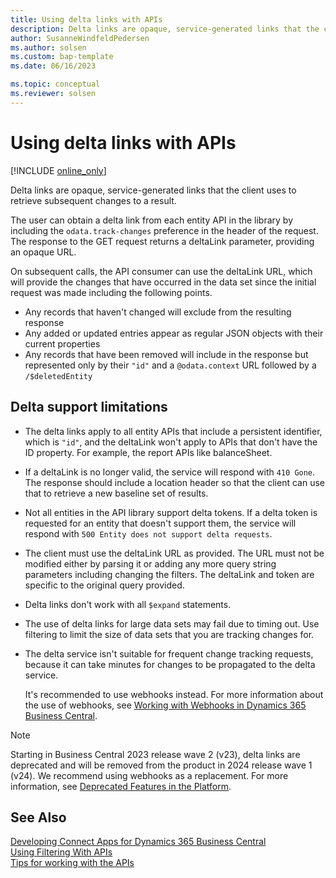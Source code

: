 ```yaml
---
title: Using delta links with APIs
description: Delta links are opaque, service-generated links that the client uses to retrieve subsequent changes to a result. 
author: SusanneWindfeldPedersen
ms.author: solsen
ms.custom: bap-template
ms.date: 06/16/2023

ms.topic: conceptual
ms.reviewer: solsen
---
```


# Using delta links with APIs

[!INCLUDE [online_only](../developer/includes/online_only.md)]


Delta links are opaque, service-generated links that the client uses to retrieve subsequent changes to a result. 

The user can obtain a delta link from each entity API in the library by including the `odata.track-changes` preference in the header of the request. The response to the GET request returns a deltaLink parameter, providing an opaque URL.

On subsequent calls, the API consumer can use the deltaLink URL, which will provide the changes that have occurred in the data set since the initial request was made including the following points.

+ Any records that haven't changed will exclude from the resulting response
+ Any added or updated entries appear as regular JSON objects with their current properties
+ Any records that have been removed will include in the response but represented only by their `"id"` and a `@odata.context` URL followed by a `/$deletedEntity`

<!--
## Example

In the following example, the specified changes have occurred since the initial API was called.

1. A customer name was changed to "Super Cloud"
2. A customer record was deleted
3. A new customer "Alpine Ski House" was created

When the API consumer calls a GET using the `@odata.deltaLink`, as shown below:  

`GET`<br>
`https://api.businesscentral.dynamics.com/v1.0/api/v1.0/companies(2d117882-81a5-489e-b956-613205b06c72)/customers?`<br>`deltaToken=ZmYwMWIzZmEtMTk4OS00MWRjLTllM2UtMWE2MWNlZjE2NzEzLDIwMTgtMDEtMjNUMTc6M`<br>`jk6NDAuNTM1MTY0NlosJTJmTVMlMmZhcGklMmZiZXRhJTJmY29tcGFuaWVzKDY3MTE1YTRmLTRkZjQtN`<br>`DQ1ZC1hNjYwLTlmNzU3MjgzZDhlYyklMmZpdGVtcywsVW5zcGVjaWZpZWQ=`

The response would return with the specified changes in the result, see the following example:  

```json
{
    "@odata.context": "https://api.businesscentral.dynamics.com/v1.0/api/v1.0/$metadata#companies(2d117882-81a5-489e-b956-613205b06c72)/customers?deltaToken=ZmYwMWIzZmEtMTk4OS00MWRjLTllM2UtMWE2MWNlZjE2NzEzLDIwMTgtMDEtMjNUMTc6Mjk6NDAuNTM1MTY0NlosJTJmTVMlMmZhcGklMmZiZXRhJTJmY29tcGFuaWVzKDY3MTE1YTRmLTRkZjQtNDQ1ZC1hNjYwLTlmNzU3MjgzZDhlYyklMmZpdGVtcywsVW5zcGVjaWZpZWQ=",
    "value": [
        {
            "@odata.etag": "W/\"JzI4O0VnQUFBQUo3QlRVQU1BQXdBREFBTUFBQUFBQUE0OzQzMDgwOyc=\"",
            "id": "6cb4e290-a784-4105-b340-32bb3527bb87",
            "number": "50000",
            "displayName": "Super Cloud",
            "email": "jesse.homer@cronuscorp.net",
            "balance": 8836.8
        },
        {
            "@odata.context": "https://api.businesscentral.dynamics.com/v1.0/api/v1.0/$metadata#companies(2d117882-81a5-489e-b956-613205b06c72)/customers/$deletedEntity",
            "id": "e6b1c1f2-0694-46c0-96ec-6283627b1251",
            "reason": "changed"
        },
        {
            "@odata.etag": "W/\"JzI4O0VnQUFBQUo3QlRRQU1BQXdBREFBTUFBQUFBQUE0OzQzMDcwOyc=\"",
            "id": "71513a39-921d-44f4-866f-e15602ea12b4",
            "number": "40000",
            "displayName": "Alpine Ski House",
            "email": "paul.cannon@cronuscorp.net",
            "balance": 4316.92
        }
    ],
     "@odata.deltaLink": "https://api.businesscentral.dynamics.com/v1.0/api/v1.0/companies(2d117882-81a5-489e-b956-613205b06c72)/customers?deltaToken=ZmYwMWIzZmEtMTk4OS00MWRjLTllM2UtMWE2MWNlZjE2NzEzLDIwMTgtMDEtMjNUMTc6Mjk6NDAuNTM1MTY0NlosJTJmTVMlMmZhcGklMmZiZXRhJTJmY29tcGFuaWVzKDY3MTE1YTRmLTRkZjQtNDQ1ZC1hNjYwLTlmNzU3MjgzZDhlYyklMmZpdGVtcywsVW5zcGVjaWZpZWQ="
}
```
-->
## Delta support limitations

- The delta links apply to all entity APIs that include a persistent identifier, which is `"id"`, and the deltaLink won't apply to APIs that don't have the ID property. For example, the report APIs like balanceSheet.
- If a deltaLink is no longer valid, the service will respond with `410 Gone`. The response should include a location header so that the client can use that to retrieve a new baseline set of results.
- Not all entities in the API library support delta tokens. If a delta token is requested for an entity that doesn't support them, the service will respond with `500 Entity does not support delta requests`.
- The client must use the deltaLink URL as provided. The URL must not be modified either by parsing it or adding any more query string parameters including changing the filters. The deltaLink and token are specific to the original query provided.
- Delta links don't work with all `$expand` statements.
- The use of delta links for large data sets may fail due to timing out. Use filtering to limit the size of data sets that you are tracking changes for.
- The delta service isn't suitable for frequent change tracking requests, because it can take minutes for changes to be propagated to the delta service.

   It's recommended to use webhooks instead. For more information about the use of webhooks, see [Working with Webhooks in Dynamics 365 Business Central](../api-reference/v2.0/dynamics-subscriptions.md).

> [!NOTE]
> Starting in Business Central 2023 release wave 2 (v23), delta links are deprecated and will be removed from the product in 2024 release wave 1 (v24). We recommend using webhooks as a replacement. For more information, see [Deprecated Features in the Platform](../upgrade/deprecated-features-platform.md).

## See Also
[Developing Connect Apps for Dynamics 365 Business Central](devenv-develop-connect-apps.md)  
[Using Filtering With APIs](devenv-connect-apps-filtering.md)  
[Tips for working with the APIs](devenv-connect-apps-tips.md)  
